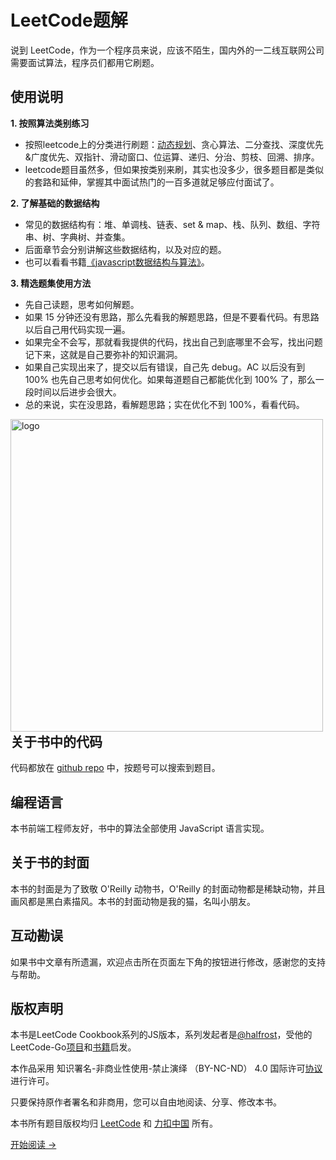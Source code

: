 # LeetCode题解

说到 LeetCode，作为一个程序员来说，应该不陌生，国内外的一二线互联网公司需要面试算法，程序员们都用它刷题。

## 使用说明

**1. 按照算法类别练习**
  - 按照leetcode上的分类进行刷题：[动态规划](./algorithm/2_dynamic_programming.md)、贪心算法、二分查找、深度优先&广度优先、双指针、滑动窗口、位运算、递归、分治、剪枝、回溯、排序。
  - leetcode题目虽然多，但如果按类别来刷，其实也没多少，很多题目都是类似的套路和延伸，掌握其中面试热门的一百多道就足够应付面试了。
  
**2. 了解基础的数据结构**
  - 常见的数据结构有：堆、单调栈、链表、set & map、栈、队列、数组、字符串、树、字典树、并查集。
  - 后面章节会分别讲解这些数据结构，以及对应的题。
  - 也可以看看书籍[《javascript数据结构与算法》](https://github.com/trekhleb/javascript-algorithms)。


**3. 精选题集使用方法**
  - 先自己读题，思考如何解题。
  - 如果 15 分钟还没有思路，那么先看我的解题思路，但是不要看代码。有思路以后自己用代码实现一遍。
  - 如果完全不会写，那就看我提供的代码，找出自己到底哪里不会写，找出问题记下来，这就是自己要弥补的知识漏洞。
  - 如果自己实现出来了，提交以后有错误，自己先 debug。AC 以后没有到 100% 也先自己思考如何优化。如果每道题自己都能优化到 100% 了，那么一段时间以后进步会很大。
  - 总的来说，实在没思路，看解题思路；实在优化不到 100%，看看代码。


<img src="http://mat1.gtimg.com/www/js/news/leetcode-js-logo.png" alt="logo" height="500" align="left" style="padding-right: 30px;"/>


## 关于书中的代码

代码都放在 [github repo](https://github.com/2xiao/fe) 中，按题号可以搜索到题目。

## 编程语言

本书前端工程师友好，书中的算法全部使用 JavaScript 语言实现。

## 关于书的封面

本书的封面是为了致敬 O'Reilly 动物书，O'Reilly 的封面动物都是稀缺动物，并且画风都是黑白素描风。本书的封面动物是我的猫，名叫小朋友。

## 互动勘误

如果书中文章有所遗漏，欢迎点击所在页面左下角的按钮进行修改，感谢您的支持与帮助。

## 版权声明

本书是LeetCode Cookbook系列的JS版本，系列发起者是[@halfrost](https://github.com/halfrost)，受他的LeetCode-Go[项目](https://github.com/halfrost/LeetCode-Go)和[书籍](https://books.halfrost.com/leetcode/)启发。

本作品采用 知识署名-非商业性使用-禁止演绎 （BY-NC-ND） 4.0 国际许可[协议](https://creativecommons.org/licenses/by-nc-nd/4.0/legalcode.zh-Hans) 进行许可。

只要保持原作者署名和非商用，您可以自由地阅读、分享、修改本书。

本书所有题目版权均归 [LeetCode](https://leetcode.com/) 和 [力扣中国](https://leetcode-cn.com/) 所有。

[开始阅读 ->](./algorithm/0_intro.md)
